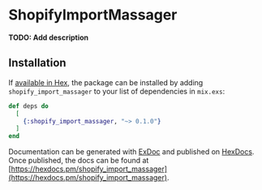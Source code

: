 # ShopifyImportMassager

**TODO: Add description**

## Installation

If [available in Hex](https://hex.pm/docs/publish), the package can be installed
by adding `shopify_import_massager` to your list of dependencies in `mix.exs`:

```elixir
def deps do
  [
    {:shopify_import_massager, "~> 0.1.0"}
  ]
end
```

Documentation can be generated with [ExDoc](https://github.com/elixir-lang/ex_doc)
and published on [HexDocs](https://hexdocs.pm). Once published, the docs can
be found at [https://hexdocs.pm/shopify_import_massager](https://hexdocs.pm/shopify_import_massager).

